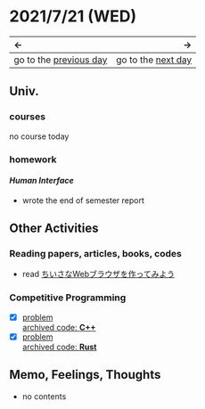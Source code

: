# 2021/7/21 (WED)
|←|→|
|:---|---:|
go to the [previous day](./20th.md) | go to the [next day](./22nd.md)

## Univ.
### courses
no course today

### homework
#### *Human Interface*
- wrote the end of semester report

## Other Activities

### Reading papers, articles, books, codes
- read [ちいさなWebブラウザを作ってみよう](https://browserbook.shift-js.info/)

### Competitive Programming
- [x] [problem](https://atcoder.jp/contests/typical90/tasks/typical90_m)  
  [archived code: **C++**](https://github.com/OtsuKotsu/competition_cpp/blob/main/archive/typical90/13.cpp)  
- [x] [problem](https://atcoder.jp/contests/typical90/tasks/typical90_n)  
  [archived code: **Rust**](https://github.com/OtsuKotsu/training_rust/blob/main/archive/typical90/14.rs)  

## Memo, Feelings, Thoughts
- no contents
